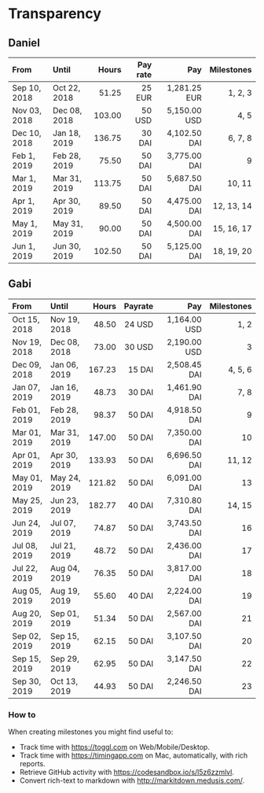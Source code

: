 # Transparency

## Daniel

| From         | Until        |  Hours | Pay rate |          Pay | Milestones |
| :----------- | :----------- | -----: | -------: | -----------: | ---------: |
| Sep 10, 2018 | Oct 22, 2018 |  51.25 |   25 EUR | 1,281.25 EUR |    1, 2, 3 |
| Nov 03, 2018 | Dec 08, 2018 | 103.00 |   50 USD | 5,150.00 USD |       4, 5 |
| Dec 10, 2018 | Jan 18, 2019 | 136.75 |   30 DAI | 4,102.50 DAI |    6, 7, 8 |
| Feb 1, 2019  | Feb 28, 2019 |  75.50 |   50 DAI | 3,775.00 DAI |          9 |
| Mar 1, 2019  | Mar 31, 2019 | 113.75 |   50 DAI | 5,687.50 DAI |     10, 11 |
| Apr 1, 2019  | Apr 30, 2019 |  89.50 |   50 DAI | 4,475.00 DAI | 12, 13, 14 |
| May 1, 2019  | May 31, 2019 |  90.00 |   50 DAI | 4,500.00 DAI | 15, 16, 17 |
| Jun 1, 2019  | Jun 30, 2019 | 102.50 |   50 DAI | 5,125.00 DAI | 18, 19, 20 |

## Gabi

| From         | Until        |  Hours | Payrate |          Pay | Milestones |
| :----------- | :----------- | -----: | ------: | -----------: | ---------: |
| Oct 15, 2018 | Nov 19, 2018 |  48.50 |  24 USD | 1,164.00 USD |       1, 2 |
| Nov 19, 2018 | Dec 08, 2018 |  73.00 |  30 USD | 2,190.00 USD |          3 |
| Dec 09, 2018 | Jan 06, 2019 | 167.23 |  15 DAI | 2,508.45 DAI |    4, 5, 6 |
| Jan 07, 2019 | Jan 16, 2019 |  48.73 |  30 DAI | 1,461.90 DAI |       7, 8 |
| Feb 01, 2019 | Feb 28, 2019 |  98.37 |  50 DAI | 4,918.50 DAI |          9 |
| Mar 01, 2019 | Mar 31, 2019 | 147.00 |  50 DAI | 7,350.00 DAI |         10 |
| Apr 01, 2019 | Apr 30, 2019 | 133.93 |  50 DAI | 6,696.50 DAI |     11, 12 |
| May 01, 2019 | May 24, 2019 | 121.82 |  50 DAI | 6,091.00 DAI |         13 |
| May 25, 2019 | Jun 23, 2019 | 182.77 |  40 DAI | 7,310.80 DAI |     14, 15 |
| Jun 24, 2019 | Jul 07, 2019 |  74.87 |  50 DAI | 3,743.50 DAI |         16 |
| Jul 08, 2019 | Jul 21, 2019 |  48.72 |  50 DAI | 2,436.00 DAI |         17 |
| Jul 22, 2019 | Aug 04, 2019 |  76.35 |  50 DAI | 3,817.00 DAI |         18 |
| Aug 05, 2019 | Aug 19, 2019 |  55.60 |  40 DAI | 2,224.00 DAI |         19 |
| Aug 20, 2019 | Sep 01, 2019 |  51.34 |  50 DAI | 2,567.00 DAI |         21 |
| Sep 02, 2019 | Sep 15, 2019 |  62.15 |  50 DAI | 3,107.50 DAI |         20 |
| Sep 15, 2019 | Sep 29, 2019 |  62.95 |  50 DAI | 3,147.50 DAI |         22 |
| Sep 30, 2019 | Oct 13, 2019 |  44.93 |  50 DAI | 2,246.50 DAI |         23 |

### How to

When creating milestones you might find useful to:

- Track time with <https://toggl.com> on Web/Mobile/Desktop.
- Track time with <https://timingapp.com> on Mac, automatically, with rich reports.
- Retrieve GitHub activity with <https://codesandbox.io/s/l5z6zzmlvl>.
- Convert rich-text to markdown with <http://markitdown.medusis.com/>.

